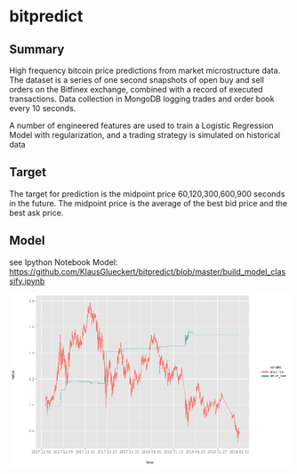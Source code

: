 # bitpredict

## Summary
High frequency bitcoin price predictions from market microstructure data. The dataset is a series of one second snapshots of open buy and sell orders on the Bitfinex exchange, combined with a record of executed transactions. Data collection in MongoDB logging trades and order book every 10 seconds.

A number of engineered features are used to train a Logistic Regression Model with regularization, and a trading strategy is simulated on historical data 

## Target
The target for prediction is the midpoint price 60,120,300,600,900 seconds in the future. The midpoint price is the average of the best bid price and the best ask price.

## Model
see Ipython Notebook Model: https://github.com/KlausGlueckert/bitpredict/blob/master/build_model_classify.ipynb

![alt text](backtest.png)